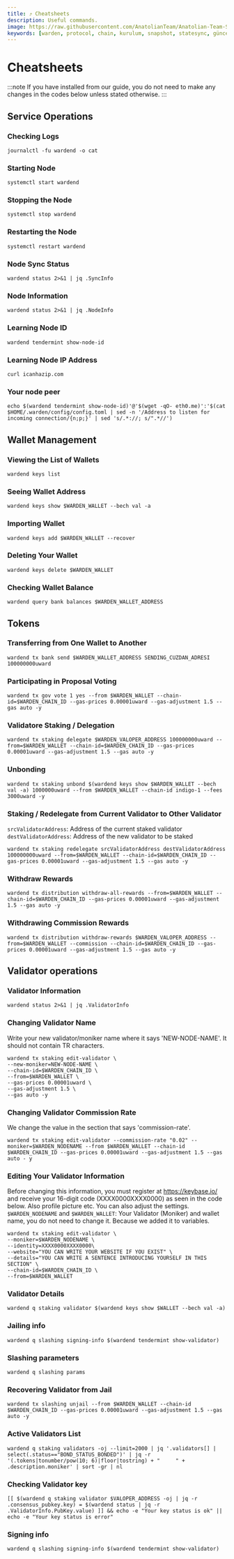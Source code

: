 ```yaml
---
title: ⤴️ Cheatsheets
description: Useful commands.
image: https://raw.githubusercontent.com/AnatolianTeam/Anatolian-Team-Services/main/docs/Testnet/Cosmos-Ecosystem/selfchain/img/SelfChain-Service-Cover.jpg
keywords: [warden, protocol, chain, kurulum, snapshot, statesync, güncelleme]
---
```


# Cheatsheets 
:::note
If you have installed from our guide, you do not need to make any changes in the codes below unless stated otherwise.
:::

## Service Operations

### Checking Logs
```
journalctl -fu wardend -o cat
```

### Starting Node
```
systemctl start wardend
```

### Stopping the Node
```
systemctl stop wardend
```

### Restarting the Node
```
systemctl restart wardend
```

### Node Sync Status
```
wardend status 2>&1 | jq .SyncInfo
```

### Node Information
```
wardend status 2>&1 | jq .NodeInfo
```

### Learning Node ID
```
wardend tendermint show-node-id
```

### Learning Node IP Address
```
curl icanhazip.com
```

### Your node peer
```
echo $(wardend tendermint show-node-id)'@'$(wget -qO- eth0.me)':'$(cat $HOME/.warden/config/config.toml | sed -n '/Address to listen for incoming connection/{n;p;}' | sed 's/.*://; s/".*//')
```

## Wallet Management

### Viewing the List of Wallets
```
wardend keys list
```

### Seeing Wallet Address
```
wardend keys show $WARDEN_WALLET --bech val -a
```

### Importing Wallet
```
wardend keys add $WARDEN_WALLET --recover
```

### Deleting Your Wallet
```
wardend keys delete $WARDEN_WALLET
```

### Checking Wallet Balance
```
wardend query bank balances $WARDEN_WALLET_ADDRESS
```

## Tokens

### Transferring from One Wallet to Another
```
wardend tx bank send $WARDEN_WALLET_ADDRESS SENDING_CUZDAN_ADRESI 100000000uward
```

### Participating in Proposal Voting
```
wardend tx gov vote 1 yes --from $WARDEN_WALLET --chain-id=$WARDEN_CHAIN_ID --gas-prices 0.00001uward --gas-adjustment 1.5 --gas auto -y
```

### Validatore Staking / Delegation
```
wardend tx staking delegate $WARDEN_VALOPER_ADDRESS 100000000uward --from=$WARDEN_WALLET --chain-id=$WARDEN_CHAIN_ID --gas-prices 0.00001uward --gas-adjustment 1.5 --gas auto -y
```
### Unbonding
```
wardend tx staking unbond $(wardend keys show $WARDEN_WALLET --bech val -a) 1000000uward --from $WARDEN_WALLET --chain-id indigo-1 --fees 3000uward -y
```

### Staking / Redelegate from Current Validator to Other Validator
`srcValidatorAddress`: Address of the current staked validator
`destValidatorAddress`: Address of the new validator to be staked
```
wardend tx staking redelegate srcValidatorAddress destValidatorAddress 100000000uward --from=$WARDEN_WALLET --chain-id=$WARDEN_CHAIN_ID --gas-prices 0.00001uward --gas-adjustment 1.5 --gas auto -y
```

### Withdraw Rewards
```
wardend tx distribution withdraw-all-rewards --from=$WARDEN_WALLET --chain-id=$WARDEN_CHAIN_ID --gas-prices 0.00001uward --gas-adjustment 1.5 --gas auto -y
```

### Withdrawing Commission Rewards

```
wardend tx distribution withdraw-rewards $WARDEN_VALOPER_ADDRESS --from=$WARDEN_WALLET --commission --chain-id=$WARDEN_CHAIN_ID --gas-prices 0.00001uward --gas-adjustment 1.5 --gas auto -y
```

## Validator operations

### Validator Information
```
wardend status 2>&1 | jq .ValidatorInfo
```

### Changing Validator Name
Write your new validator/moniker name where it says 'NEW-NODE-NAME'. It should not contain TR characters.
```
wardend tx staking edit-validator \
--new-moniker=NEW-NODE-NAME \
--chain-id=$WARDEN_CHAIN_ID \
--from=$WARDEN_WALLET \
--gas-prices 0.00001uward \
--gas-adjustment 1.5 \
--gas auto -y
```

### Changing Validator Commission Rate
We change the value in the section that says 'commission-rate'.
```
wardend tx staking edit-validator --commission-rate "0.02" --moniker=$WARDEN_NODENAME --from $WARDEN_WALLET --chain-id $WARDEN_CHAIN_ID --gas-prices 0.00001uward --gas-adjustment 1.5 --gas auto - y
```

### Editing Your Validator Information
Before changing this information, you must register at https://keybase.io/ and receive your 16-digit code (XXXX0000XXXX0000) as seen in the code below. Also profile picture etc. You can also adjust the settings.
`$WARDEN_NODENAME` and `$WARDEN_WALLET`: Your Validator (Moniker) and wallet name, you do not need to change it. Because we added it to variables.
```
wardend tx staking edit-validator \
--moniker=$WARDEN_NODENAME \
--identity=XXXX0000XXXX0000\
--website="YOU CAN WRITE YOUR WEBSITE IF YOU EXIST" \
--details="YOU CAN WRITE A SENTENCE INTRODUCING YOURSELF IN THIS SECTION" \
--chain-id=$WARDEN_CHAIN_ID \
--from=$WARDEN_WALLET
```

### Validator Details
```
wardend q staking validator $(wardend keys show $WALLET --bech val -a)
```

### Jailing info
```
wardend q slashing signing-info $(wardend tendermint show-validator)
```

### Slashing parameters
```
wardend q slashing params
```

### Recovering Validator from Jail
```
wardend tx slashing unjail --from $WARDEN_WALLET --chain-id $WARDEN_CHAIN_ID --gas-prices 0.00001uward --gas-adjustment 1.5 --gas auto -y
```

### Active Validators List
```
wardend q staking validators -oj --limit=2000 | jq '.validators[] | select(.status=="BOND_STATUS_BONDED")' | jq -r '(.tokens|tonumber/pow(10; 6)|floor|tostring) + " 	 " + .description.moniker' | sort -gr | nl
```

### Checking Validator key
```
[[ $(wardend q staking validator $VALOPER_ADDRESS -oj | jq -r .consensus_pubkey.key) = $(wardend status | jq -r .ValidatorInfo.PubKey.value) ]] && echo -e "Your key status is ok" || echo -e "Your key status is error"
```

### Signing info
```
wardend q slashing signing-info $(wardend tendermint show-validator)
```
